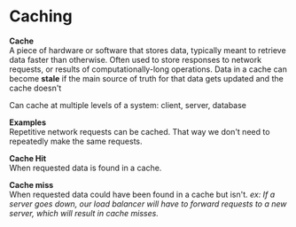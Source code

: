 # Caching

**Cache**\
A piece of hardware or software that stores data, typically meant to retrieve data faster than otherwise.
Often used to store responses to network requests, or results of computationally-long operations.
Data in a cache can become **stale** if the main source of truth for that data gets updated and the cache doesn't

Can cache at multiple levels of a system: client, server, database

**Examples**\
Repetitive network requests can be cached. That way we don't need to repeatedly make the same requests.

**Cache Hit**\
When requested data is found in a cache.

**Cache miss**\
When requested data could have been found in a cache but isn't.
_ex: If a server goes down, our load balancer will have to forward requests to a new server, which will result in cache misses._

